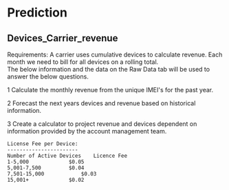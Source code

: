 # Prediction

Devices_Carrier_revenue
-----------------------
	
Requirements:
A carrier uses cumulative devices to calculate revenue. Each month we need to bill for all devices on a rolling total.		
The below information and the data on the Raw Data tab will be used to answer the below questions.		
		
1	Calculate the monthly revenue from the unique IMEI's for the past year.	

2	Forecast the next years devices and revenue based on historical information. 	

3	Create a calculator to project revenue and devices dependent on information provided by the account management team. 	
		
		
	License Fee per Device:
	----------------------- 
	Number of Active Devices	Licence Fee
	1-5,000				$0.05 
	5,001-7,500			$0.04 
	7,501-15,000			$0.03 
	15,001+				$0.02 
		

